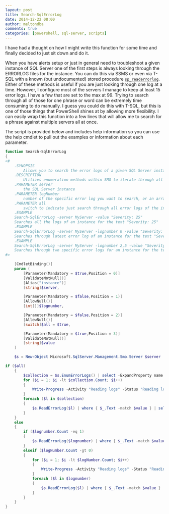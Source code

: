 ```yaml
---
layout: post
title: Search-SqlErrorLog
date: 2014-12-22 08:00
author: meltondba
comments: true
categories: [powershell, sql-server, scripts]
---
```


I have had a thought on how I might write this function for some time and finally decided to just sit down and do it.

When you have alerts setup or just in general need to troubleshoot a given instance of SQL Server one of the first steps is always looking through the ERRORLOG files for the instance. You can do this via SSMS or even via T-SQL with a known (but undocumented) stored procedure <a href="http://www.mssqltips.com/sqlservertip/1476/reading-the-sql-server-log-files-using-tsql/" target="_blank">`sp_readerrorlog`</a>. Either of these methods is useful if you are just looking through one log at a time. However, I configure most of the servers I manage to keep at least 15 error logs. I have a few that are set to the max at 99. Trying to search through all of those for one phrase or word can be extremely time consuming to do manually. I guess you could do this with T-SQL, but this is one of those things that PowerShell shines at by allowing more flexibility. I can easily wrap this function into a few lines that will allow me to search for a phrase against multiple servers all at once.

The script is provided below and includes help information so you can use the help cmdlet to pull out the examples or information about each parameter.

```powershell
function Search-SqlErrorLog
{
<#
	.SYNOPSIS
		Allows you to search the error logs of a given SQL Server instance
	.DESCRIPTION
		Utilizes enumeration methods within SMO to iterate through all or some of the error logs on an instance
	.PARAMETER server
		the SQL Server instance
    .PARAMETER logNumber
        number of the specific error log you want to search, or an array of them
    .PARAMETER all
        switch to indicate just search through all error logs of the instance, this is default
	.EXAMPLE
	Search-SqlErrorLog -server MyServer -value "Severity: 25"
	Searches all the logs of an instance for the text "Severity: 25"
	.EXAMPLE
	Search-SqlErrorLog -server MyServer -lognumber 0 -value "Severity: 25"
	Searches through latest error log of an instance for the text "Severity: 25"
    .EXAMPLE
	Search-SqlErrorLog -server MyServer -lognumber 2,5 -value "Severity: 25"
	Searches through two specific error logs for an instance for the text "Severity: 25"
#>

	[CmdletBinding()]
	param (
		[Parameter(Mandatory = $true,Position = 0)]
		[ValidateNotNull()]
		[Alias("instance")]
		[string]$server,

		[Parameter(Mandatory = $false,Position = 1)]
		[AllowNull()]
		[int[]]$lognumber,

		[Parameter(Mandatory = $false,Position = 2)]
		[AllowNull()]
		[switch]$all = $true,

		[Parameter(Mandatory = $true,Position = 3)]
		[ValidateNotNull()]
		[string]$value
	)

	$s = New-Object Microsoft.SqlServer.Management.Smo.Server $server

if ($all)
	{
		$collection = $s.EnumErrorLogs() | select -ExpandProperty name
		for ($i = 1; $i -lt $collection.Count; $i++)
		{
			Write-Progress -Activity "Reading logs" -Status "Reading log number $i" -PercentComplete ($i / $collection.Count * 100)
		}
		foreach ($l in $collection)
		{
			$s.ReadErrorLog($l) | where { $_.Text -match $value } | select @{Label="LogNumber";Expression={$l}}, LogDate, ProcessInfo, Text
		}
	}
	else
	{
		if ($lognumber.Count -eq 1)
		{
			$s.ReadErrorLog($lognumber) | where { $_.Text -match $value } | select LogDate, ProcessInfo, Text
		}
		elseif ($logNumber.Count -gt 0)
		{
			for ($i = 1; $i -lt $logNumber.Count; $i++)
			{
				Write-Progress -Activity "Reading logs" -Status "Reading log number $i" -PercentComplete ($i / $logNumber.Count * 100)
			}
			foreach ($l in $lognumber)
			{
				$s.ReadErrorLog($l) | where { $_.Text -match $value } | select LogDate, ProcessInfo, Text
			}
		}
	}
}
```

